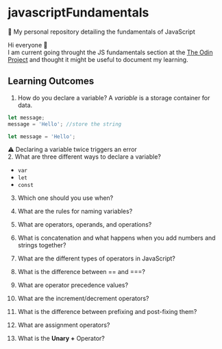# javascriptFundamentals
🎯 My personal repository detailing the fundamentals of JavaScript

Hi everyone 👋 <br />
I am current going throught the JS fundamentals section at the [The Odin Project](https://www.theodinproject.com/courses/foundations/lessons/fundamentals-part-1) and thought it might be useful to document my learning.

## Learning Outcomes

1. How do you declare a variable? A _variable_ is a storage container for data.
```js
let message;
message = 'Hello'; //store the string

let message = 'Hello';
```
⚠️ Declaring a variable twice triggers an error <br />
2. What are three different ways to declare a variable?
- `var`
- `let`
- `const`

3. Which one should you use when?

4. What are the rules for naming variables?

5. What are operators, operands, and operations?

6. What is concatenation and what happens when you add numbers and strings together?

7. What are the different types of operators in JavaScript?

8. What is the difference between == and ===?

9. What are operator precedence values?

10. What are the increment/decrement operators?

11. What is the difference between prefixing and post-fixing them?

12. What are assignment operators?

13. What is the **Unary +** Operator?

